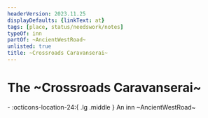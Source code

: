 ```yaml
---
headerVersion: 2023.11.25
displayDefaults: {linkText: at}
tags: [place, status/needswork/notes]
typeOf: inn
partOf: ~AncientWestRoad~
unlisted: true
title: ~Crossroads Caravanserai~
---
```

# The ~Crossroads Caravanserai~
<div class="grid cards ext-narrow-margin ext-one-column" markdown>
-    :octicons-location-24:{ .lg .middle } An inn ~AncientWestRoad~  
</div>



